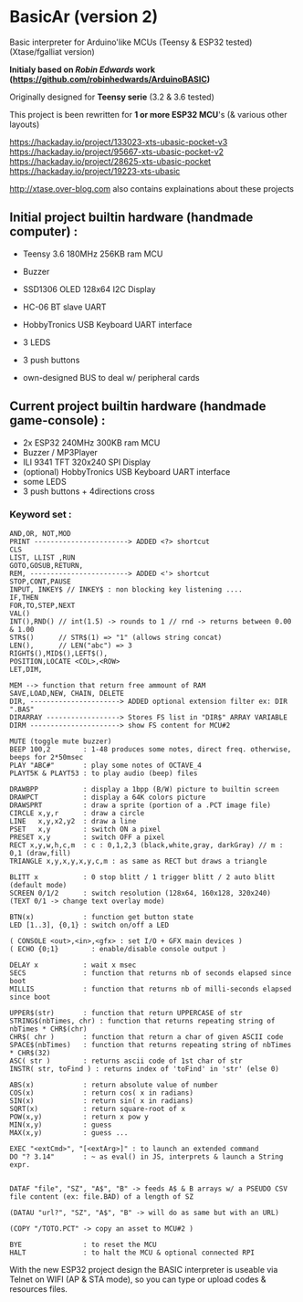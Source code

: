 # BasicAr (version 2)
Basic interpreter for Arduino'like MCUs (Teensy & ESP32 tested) (Xtase/fgalliat version)

**Initialy based on _Robin Edwards_ work (https://github.com/robinhedwards/ArduinoBASIC)**



Originally designed for **Teensy serie** (3.2 & 3.6 tested)

This project is been rewritten for **1 or more ESP32 MCU**'s (& various other layouts)


 https://hackaday.io/project/133023-xts-ubasic-pocket-v3<br/>
 https://hackaday.io/project/95667-xts-ubasic-pocket-v2<br/>
 https://hackaday.io/project/28625-xts-ubasic-pocket<br/> https://hackaday.io/project/19223-xts-ubasic<br/>

 http://xtase.over-blog.com also contains explainations about these projects

## Initial project builtin hardware (handmade computer) :

- Teensy 3.6 180MHz 256KB ram MCU

- Buzzer

- SSD1306 OLED 128x64 I2C Display

- HC-06 BT slave UART

- HobbyTronics USB Keyboard UART interface

- 3 LEDS

- 3 push buttons

- own-designed BUS to deal w/ peripheral cards

  

## Current project builtin hardware (handmade game-console) :

- 2x ESP32 240MHz 300KB ram MCU
- Buzzer / MP3Player
- ILI 9341 TFT 320x240 SPI Display
- (optional) HobbyTronics USB Keyboard UART interface
- some LEDS
- 3 push buttons + 4directions cross

### Keyword set :
```
AND,OR, NOT,MOD
PRINT -----------------------> ADDED <?> shortcut
CLS
LIST, LLIST ,RUN
GOTO,GOSUB,RETURN,
REM, ------------------------> ADDED <'> shortcut
STOP,CONT,PAUSE
INPUT, INKEY$ // INKEY$ : non blocking key listening ....
IF,THEN
FOR,TO,STEP,NEXT
VAL()
INT(),RND() // int(1.5) -> rounds to 1 // rnd -> returns between 0.00 & 1.00
STR$()      // STR$(1) => "1" (allows string concat)
LEN(),      // LEN("abc") => 3 
RIGHT$(),MID$(),LEFT$(),
POSITION,LOCATE <COL>,<ROW>
LET,DIM,

MEM --> function that return free ammount of RAM
SAVE,LOAD,NEW, CHAIN, DELETE
DIR, ----------------------> ADDED optional extension filter ex: DIR ".BAS"
DIRARRAY ------------------> Stores FS list in "DIR$" ARRAY VARIABLE
DIRM ----------------------> show FS content for MCU#2

MUTE (toggle mute buzzer)
BEEP 100,2        : 1-48 produces some notes, direct freq. otherwise, beeps for 2*50msec
PLAY "ABC#"       : play some notes of OCTAVE_4
PLAYT5K & PLAYT53 : to play audio (beep) files

DRAWBPP           : display a 1bpp (B/W) picture to builtin screen
DRAWPCT           : display a 64K colors picture
DRAWSPRT          : draw a sprite (portion of a .PCT image file)
CIRCLE x,y,r      : draw a circle
LINE   x,y,x2,y2  : draw a line
PSET   x,y        : switch ON a pixel
PRESET x,y        : switch OFF a pixel
RECT x,y,w,h,c,m  : c : 0,1,2,3 (black,white,gray, darkGray) // m : 0,1 (draw,fill)
TRIANGLE x,y,x,y,x,y,c,m : as same as RECT but draws a triangle

BLITT x           : 0 stop blitt / 1 trigger blitt / 2 auto blitt (default mode)
SCREEN 0/1/2	  : switch resolution (128x64, 160x128, 320x240)
(TEXT 0/1 -> change text overlay mode)
         
BTN(x)            : function get button state
LED [1..3], {0,1} : switch on/off a LED

( CONSOLE <out>,<in>,<gfx> : set I/O + GFX main devices )
( ECHO {0;1}        : enable/disable console output )

DELAY x           : wait x msec
SECS              : function that returns nb of seconds elapsed since boot
MILLIS            : function that returns nb of milli-seconds elapsed since boot

UPPER$(str)       : function that return UPPERCASE of str
STRING$(nbTimes, chr) : function that returns repeating string of nbTimes * CHR$(chr)
CHR$( chr )       : function that return a char of given ASCII code
SPACE$(nbTimes)   : function that returns repeating string of nbTimes * CHR$(32)
ASC( str )        : returns ascii code of 1st char of str
INSTR( str, toFind ) : returns index of 'toFind' in 'str' (else 0)

ABS(x)            : return absolute value of number
COS(x)            : return cos( x in radians)
SIN(x)            : return sin( x in radians)
SQRT(x)           : return square-root of x
POW(x,y)          : return x pow y
MIN(x,y)		  : guess
MAX(x,y)		  : guess ...

EXEC "<extCmd>", "[<extArg>]" : to launch an extended command
DO "? 3.14"       : ~ as eval() in JS, interprets & launch a String expr.


DATAF "file", "SZ", "A$", "B" -> feeds A$ & B arrays w/ a PSEUDO CSV file content (ex: file.BAD) of a length of SZ

(DATAU "url?", "SZ", "A$", "B" -> will do as same but with an URL)

(COPY "/TOTO.PCT" -> copy an asset to MCU#2 )

BYE               : to reset the MCU
HALT              : to halt the MCU & optional connected RPI
```

With the new ESP32 project design the BASIC interpreter is useable via Telnet on WIFI (AP & STA mode), so you can type or upload codes & resources files.



